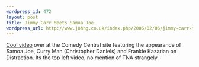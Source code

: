 ```yaml
--- 
wordpress_id: 472
layout: post
title: Jimmy Carr Meets Samoa Joe
wordpress_url: http://www.johng.co.uk/index.php/2006/02/06/jimmy-carr-meets-samoa-joe/
---
```

<a href="http://www.comedycentral.com/shows/distraction/videos/season_2/index.jhtml">Cool video</a> over at the Comedy Central site featuring the appearance  of Samoa Joe, Curry Man (Christopher Daniels) and Frankie Kazarian on Distraction. Its the top left video, no mention of TNA strangely.
